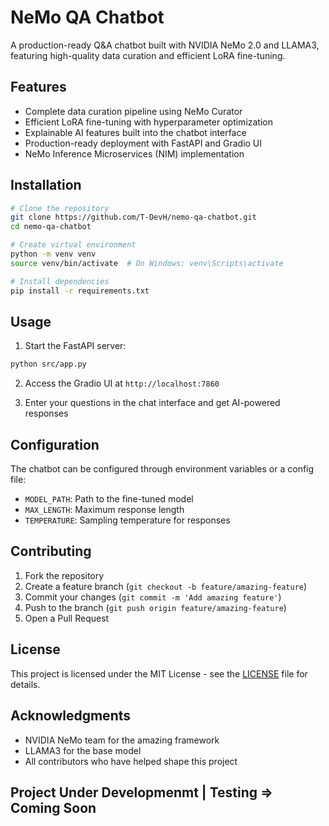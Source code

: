 # NeMo QA Chatbot

A production-ready Q&A chatbot built with NVIDIA NeMo 2.0 and LLAMA3, featuring high-quality data curation and efficient LoRA fine-tuning.

## Features

- Complete data curation pipeline using NeMo Curator
- Efficient LoRA fine-tuning with hyperparameter optimization
- Explainable AI features built into the chatbot interface
- Production-ready deployment with FastAPI and Gradio UI
- NeMo Inference Microservices (NIM) implementation

## Installation

```bash
# Clone the repository
git clone https://github.com/T-DevH/nemo-qa-chatbot.git
cd nemo-qa-chatbot

# Create virtual environment
python -m venv venv
source venv/bin/activate  # On Windows: venv\Scripts\activate

# Install dependencies
pip install -r requirements.txt
```

## Usage

1. Start the FastAPI server:
```bash
python src/app.py
```

2. Access the Gradio UI at `http://localhost:7860`

3. Enter your questions in the chat interface and get AI-powered responses

## Configuration

The chatbot can be configured through environment variables or a config file:

- `MODEL_PATH`: Path to the fine-tuned model
- `MAX_LENGTH`: Maximum response length
- `TEMPERATURE`: Sampling temperature for responses

## Contributing

1. Fork the repository
2. Create a feature branch (`git checkout -b feature/amazing-feature`)
3. Commit your changes (`git commit -m 'Add amazing feature'`)
4. Push to the branch (`git push origin feature/amazing-feature`)
5. Open a Pull Request

## License

This project is licensed under the MIT License - see the [LICENSE](LICENSE) file for details.

## Acknowledgments

- NVIDIA NeMo team for the amazing framework
- LLAMA3 for the base model
- All contributors who have helped shape this project 

## Project Under Developmenmt | Testing => Coming Soon 